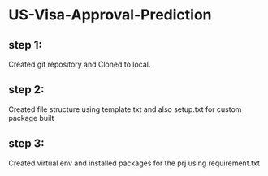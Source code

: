 # US-Visa-Approval-Prediction

## step 1:
Created git repository and Cloned to local.

## step 2:
Created file structure using template.txt and also setup.txt for custom package built

## step 3:
Created virtual env and installed packages for the prj using requirement.txt



